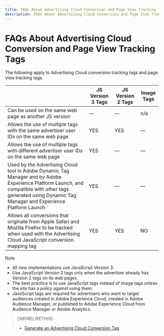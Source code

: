 ```yaml
---
title: FAQs About Advertising Cloud Conversion and Page View Tracking Tags
description: FAQs About Advertising Cloud Conversion and Page View Tracking Tags
---
```


# FAQs About Advertising Cloud Conversion and Page View Tracking Tags

The following apply to Advertising Cloud conversion tracking tags and page view tracking tags.

|  | JS Version 3 Tags | JS Version 2 Tags | Image Tags |
| --- | --- | --- | --- |
| Can be used on the same web page as another JS version | &mdash;  | &mdash; | n/a |
| Allows the use of multiple tags with the same advertiser user IDs on the same web page | YES | YES | &mdash; |
| Allows the use of multiple tags with different advertiser user IDs on the same web page | YES | &mdash; | &mdash; |
| Used by the Advertising Cloud tool in Adobe Dynamic Tag Manager and by Adobe Experience Platform Launch, and compatible with other tags generated using Dynamic Tag Manager and Experience Platform Launch | YES | &mdash; | &mdash; |
| Allows all conversions that originate from Apple Safari and Mozilla Firefox to be tracked when used with the Advertising Cloud JavaScript conversion mapping tag | YES | YES | NO |

>[!NOTE]
>
>* All new implementations use JavaScript Version 3.
>* Use JavaScript Version 2 tags only when the advertiser already has Version 2 tags on its web pages.
>* The best practice is to use JavaScript tags instead of image tags unless the site has a policy against using them.
>* JavaScript tags are required for advertisers who want to target audiences created in Adobe Experience Cloud, created in Adobe Audience Manager, or published to Adobe Experience Cloud from Audience Manager or Adobe Analytics.

>[!MORELIKETHIS]
>
>* [Generate an Advertising Cloud Conversion Tag](conversion-pixel-create.md)
